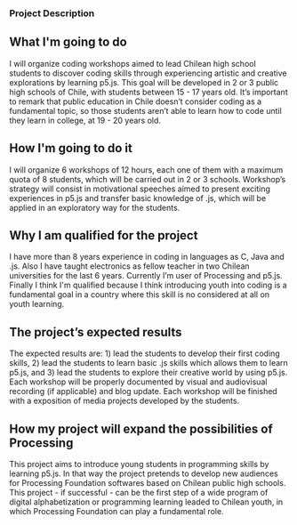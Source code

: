 ### Project Description

## What I'm going to do

I will organize coding workshops aimed to lead Chilean high school students to discover coding skills through experiencing artistic and creative explorations by learning p5.js. This goal will be developed in 2 or 3 public high schools of Chile, with students between 15 - 17 years old. It’s important to remark that public education in Chile doesn’t consider coding as a fundamental topic, so those students aren’t able to learn how to code until they learn in college, at 19 - 20 years old. 

## How I'm going to do it

I will organize 6 workshops of 12 hours, each one of them with a maximum quota of 8 students, which will be carried out in 2 or 3 schools. Workshop’s strategy will consist in motivational speeches aimed to present exciting experiences in p5.js and transfer basic knowledge of .js, which will be applied in an exploratory way for the students.

## Why I am qualified for the project

I have more than 8 years experience in coding in languages as C, Java and .js. Also I have taught electronics as fellow teacher in two Chilean universities for the last 6 years. Currently I’m user of Processing and p5.js. Finally I think I'm qualified because I think introducing youth into coding is a fundamental goal in a country where this skill is no considered at all on youth learning.

## The project’s expected results

The expected results are: 1) lead the students to develop their first coding skills, 2) lead the students to learn basic .js skills which allows them to learn p5.js, and 3) lead the students to explore their creative world by using p5.js. Each workshop will be properly documented by visual and audiovisual recording (if applicable) and blog update. Each workshop will be finished with a exposition of media projects developed by the students.

## How my project will expand the possibilities of Processing

This project aims to introduce young students in programming skills by learning p5.js. In that way the project pretends to develop new audiences for Processing Foundation softwares based on Chilean public high schools. This project - if successful -  can be the first step of a wide program of digital alphabetization or programming learning leaded to Chilean youth, in which Processing Foundation can play a fundamental role. 
